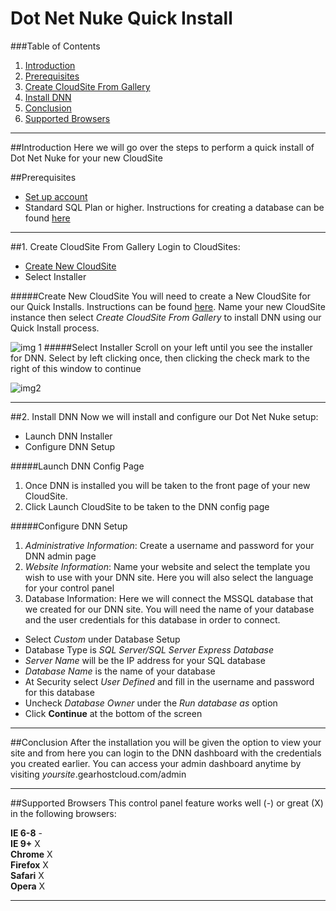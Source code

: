 Dot Net Nuke Quick Install 
==================

###Table of Contents
1. [Introduction](#user-content-introduction)
2. [Prerequisites](#user-content-prerequisites)
3. [Create CloudSite From Gallery](#user-content-1-creat-cloudsite-from-gallery)
4. [Install DNN](#user-content-2-install-dnn)
5. [Conclusion](#user-content-conclusion)
6. [Supported Browsers](#user-content-supported-browsers)

***

##Introduction
Here we will go over the steps to perform a quick install of Dot Net Nuke for your new CloudSite 

##Prerequisites
 
* [Set up account](https://my.gearhost.com/login.aspx)
* Standard SQL Plan or higher. Instructions for creating a database can be found [here](https://github.com/GearHost/docs/blob/master/how-to-restore-a-database.md) 

***
##1. Create CloudSite From Gallery
Login to CloudSites:
 
* [Create New CloudSite](https://github.com/GearHost/docs/blob/master/create-a-cloudsite.md)
* Select Installer

#####Create New CloudSite
You will need to create a New CloudSite for our Quick Installs. Instructions can be found [here](https://github.com/GearHost/docs/blob/master/create-a-cloudsite.md). Name your new CloudSite instance then select *Create CloudSite From Gallery* to install DNN using our Quick Install process.

![img 1](http://i.imgur.com/tVjg5tP.png)
#####Select Installer
Scroll on your left until you see the installer for DNN. Select by left clicking once, then clicking the check mark to the right of this window to continue 

![img2](http://i.imgur.com/mtO0doC.png)
***



##2. Install DNN
Now we will install and configure our Dot Net Nuke setup:
 
* Launch DNN Installer
* Configure DNN Setup
 
#####Launch DNN Config Page
1. Once DNN is installed you will be taken to the front page of your new CloudSite.
2. Click Launch CloudSite to be taken to the DNN config page

#####Configure DNN Setup
1. *Administrative Information*: Create a username and password for your DNN admin page
2. *Website Information*: Name your website and select the template you wish to use with your DNN site. Here you will also select the language for your control panel
3. Database Information: Here we will connect the MSSQL database that we created for our DNN site. You will need the name of your database and the user credentials for this database in order to connect.
 * Select *Custom* under Database Setup
 * Database Type is *SQL Server/SQL Server Express Database*
 * *Server Name* will be the IP address for your SQL database
 * *Database Name* is the name of your database
 * At Security select *User Defined* and fill in the username and password for this database
 * Uncheck *Database Owner* under the *Run database as* option
 * Click **Continue** at the bottom of the screen

***
##Conclusion
After the installation you will be given the option to view your site and from here you can login to the DNN dashboard with the credentials you created earlier. You can access your admin dashboard anytime by visiting *yoursite*.gearhostcloud.com/admin 
***
##Supported Browsers 
This control panel feature works well (-) or great (X) in the following browsers:
 
**IE 6-8** -  
**IE 9+** X  
**Chrome** X  
**Firefox** X  
**Safari** X  
**Opera** X
***


